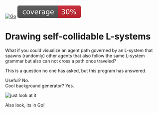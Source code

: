 [![Go](https://github.com/MikeJeffers/go-draw-things/actions/workflows/go.yml/badge.svg)](https://github.com/MikeJeffers/go-draw-things/actions/workflows/go.yml)
![coverage](https://raw.githubusercontent.com/MikeJeffers/go-draw-things/badges/.badges/master/coverage.svg)

# Drawing self-collidable L-systems
What if you could visualize an agent path governed by an L-system that spawns (randomly) other agents that also follow the same L-system grammar but also can not cross a path once traveled?  

This is a question no one has asked, but this program has answered.

Useful? No.  
Cool background generator? Yes.

![just look at it](https://github.com/MikeJeffers/go-draw-things/assets/2634337/f341db5f-c23e-42d3-8e9c-89d5ade37d0f)

Also look, its in Go!